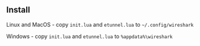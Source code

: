 ## Install

Linux and MacOS - copy ```init.lua``` and ```etunnel.lua``` to ```~/.config/wireshark```

Windows - copy ```init.lua``` and ```etunnel.lua``` to ```%appdata%\wireshark```
